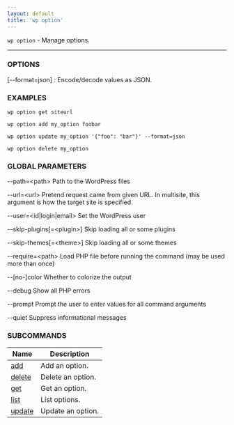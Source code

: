 ```yaml
---
layout: default
title: 'wp option'
---
```


`wp option` - Manage options.

<hr />

### OPTIONS

[\--format=json]
: Encode/decode values as JSON.

### EXAMPLES

    wp option get siteurl

    wp option add my_option foobar

    wp option update my_option '{"foo": "bar"}' --format=json

    wp option delete my_option

### GLOBAL PARAMETERS

  \--path=&lt;path&gt;
      Path to the WordPress files

  \--url=&lt;url&gt;
      Pretend request came from given URL. In multisite, this argument is how the target site is specified.

  \--user=&lt;id|login|email&gt;
      Set the WordPress user

  \--skip-plugins[=&lt;plugin&gt;]
      Skip loading all or some plugins

  \--skip-themes[=&lt;theme&gt;]
      Skip loading all or some themes

  \--require=&lt;path&gt;
      Load PHP file before running the command (may be used more than once)

  \--[no-]color
      Whether to colorize the output

  \--debug
      Show all PHP errors

  \--prompt
      Prompt the user to enter values for all command arguments

  \--quiet
      Suppress informational messages



### SUBCOMMANDS

<table>
	<thead>
	<tr>
		<th>Name</th>
		<th>Description</th>
	</tr>
	</thead>
	<tbody>
		<tr>
			<td><a href="/commands/option/add/">add</a></td>
			<td>Add an option.</td>
		</tr>
		<tr>
			<td><a href="/commands/option/delete/">delete</a></td>
			<td>Delete an option.</td>
		</tr>
		<tr>
			<td><a href="/commands/option/get/">get</a></td>
			<td>Get an option.</td>
		</tr>
		<tr>
			<td><a href="/commands/option/list/">list</a></td>
			<td>List options.</td>
		</tr>
		<tr>
			<td><a href="/commands/option/update/">update</a></td>
			<td>Update an option.</td>
		</tr>
	</tbody>
</table>
